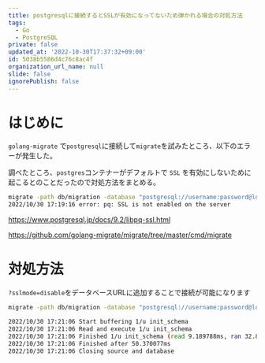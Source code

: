 ```yaml
---
title: postgresqlに接続するとSSLが有効になってないため弾かれる場合の対処方法
tags:
  - Go
  - PostgreSQL
private: false
updated_at: '2022-10-30T17:37:32+09:00'
id: 5038b5586d4c76c8ac4f
organization_url_name: null
slide: false
ignorePublish: false
---
```

# はじめに

`golang-migrate` で`postgresql`に接続して`migrate`を試みたところ、以下のエラーが発生した。

調べたところ、`postgres`コンテナーがデフォルトで `SSL` を有効にしないために起こるとのことだったので対処方法をまとめる。

```bash
migrate -path db/migration -database "postgresql://username:password@localhost:5432/dbname" -verbose up
2022/10/30 17:19:16 error: pq: SSL is not enabled on the server
```

https://www.postgresql.jp/docs/9.2/libpq-ssl.html

https://github.com/golang-migrate/migrate/tree/master/cmd/migrate

# 対処方法

`?sslmode=disable`をデータベースURLに追加することで接続が可能になります

```bash
migrate -path db/migration -database "postgresql://username:password@localhost:5432/dbname?sslmode=disable" -verbose up

2022/10/30 17:21:06 Start buffering 1/u init_schema
2022/10/30 17:21:06 Read and execute 1/u init_schema
2022/10/30 17:21:06 Finished 1/u init_schema (read 9.189788ms, ran 32.894114ms)
2022/10/30 17:21:06 Finished after 50.370077ms
2022/10/30 17:21:06 Closing source and database
```
